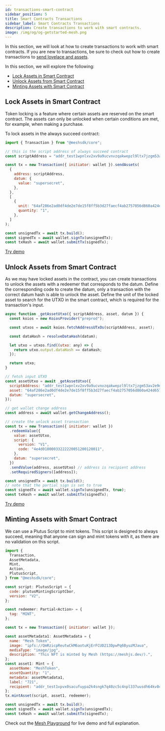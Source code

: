 ```yaml
---
id: transactions-smart-contract
sidebar_position: 5
title: Smart Contracts Transactions
sidebar_label: Smart Contracts Transactions
description: Create transactions to work with smart contracts.
image: /img/og/og-getstarted-mesh.png
---
```


In this section, we will look at how to create transactions to work with smart contracts. If you are new to transactions, be sure to check out how to create transactions to [send lovelace and assets](transactions-basic).

In this section, we will explore the following:

- [Lock Assets in Smart Contract](#lock-assets-in-smart-contract)
- [Unlock Assets from Smart Contract](#unlock-assets-from-smart-contract)
- [Minting Assets with Smart Contract](#minting-assets-with-smart-contract)

## Lock Assets in Smart Contract

Token locking is a feature where certain assets are reserved on the smart contract. The assets can only be unlocked when certain conditions are met, for example, when making a purchase.

To lock assets in the always succeed contract:

```javascript
import { Transaction } from "@meshsdk/core";

// this is the script address of always succeed contract
const scriptAddress = "addr_test1wpnlxv2xv9a9ucvnvzqakwepzl9ltx7jzgm53av2e9ncv4sysemm8";

const tx = new Transaction({ initiator: wallet }).sendAssets(
  {
    address: scriptAddress,
    datum: {
      value: "supersecret",
    },
  },
  [
    {
      unit: "64af286e2ad0df4de2e7de15f8ff5b3d27faecf4ab2757056d860a424d657368546f6b656e",
      quantity: "1",
    },
  ]
);

const unsignedTx = await tx.build();
const signedTx = await wallet.signTx(unsignedTx);
const txHash = await wallet.submitTx(signedTx);
```

[Try demo](https://meshjs.dev/apis/transaction/smart-contract#lockAssets)

## Unlock Assets from Smart Contract

As we may have locked assets in the contract, you can create transactions to unlock the assets with a redeemer that corresponds to the datum. Define the corresponding code to create the datum, only a transaction with the correct datum hash is able to unlock the asset. Define the unit of the locked asset to search for the UTXO in the smart contract, which is required for the transaction's input.

```javascript
async function _getAssetUtxo({ scriptAddress, asset, datum }) {
  const koios = new KoiosProvider("preprod");

  const utxos = await koios.fetchAddressUTxOs(scriptAddress, asset);

  const dataHash = resolveDataHash(datum);

  let utxo = utxos.find((utxo: any) => {
    return utxo.output.dataHash == dataHash;
  });

  return utxo;
}

// fetch input UTXO
const assetUtxo = await _getAssetUtxo({
  scriptAddress: "addr_test1wpnlxv2xv9a9ucvnvzqakwepzl9ltx7jzgm53av2e9ncv4sysemm8",
  asset: "64af286e2ad0df4de2e7de15f8ff5b3d27faecf4ab2757056d860a424d657368546f6b656e",
  datum: "supersecret",
});

// get wallet change address
const address = await wallet.getChangeAddress();

// create the unlock asset transaction
const tx = new Transaction({ initiator: wallet })
  .redeemValue({
    value: assetUtxo,
    script: {
      version: "V1",
      code: "4e4d01000033222220051200120011",
    },
    datum: "supersecret",
  })
  .sendValue(address, assetUtxo) // address is recipient address
  .setRequiredSigners([address]);

const unsignedTx = await tx.build();
// note that the partial sign is set to true
const signedTx = await wallet.signTx(unsignedTx, true);
const txHash = await wallet.submitTx(signedTx);
```

[Try demo](https://meshjs.dev/apis/transaction/smart-contract#unlockAssets)

## Minting Assets with Smart Contract

We can use a Plutus Script to mint tokens. This script is designed to always succeed, meaning that anyone can sign and mint tokens with it, as there are no validation on this script.

```javascript
import {
  Transaction,
  AssetMetadata,
  Mint,
  Action,
  PlutusScript,
} from "@meshsdk/core";

const script: PlutusScript = {
  code: plutusMintingScriptCbor,
  version: "V2",
};

const redeemer: Partial<Action> = {
  tag: "MINT",
};

const tx = new Transaction({ initiator: wallet });

const assetMetadata1: AssetMetadata = {
  name: "Mesh Token",
  image: "ipfs://QmRzicpReutwCkM6aotuKjErFCUD213DpwPq6ByuzMJaua",
  mediaType: "image/jpg",
  description: "This NFT is minted by Mesh (https://meshjs.dev/).",
};
const asset1: Mint = {
  assetName: "MeshToken",
  assetQuantity: "1",
  metadata: assetMetadata1,
  label: "721",
  recipient: "addr_test1vpvx0sacufuypa2k4sngk7q40zc5c4npl337uusdh64kv0c7e4cxr",
};
tx.mintAsset(script, asset1, redeemer);

const unsignedTx = await tx.build();
const signedTx = await wallet.signTx(unsignedTx);
const txHash = await wallet.submitTx(signedTx);
```

Check out the [Mesh Playground](https://meshjs.dev/apis/transaction/smart-contract) for live demo and full explanation.
